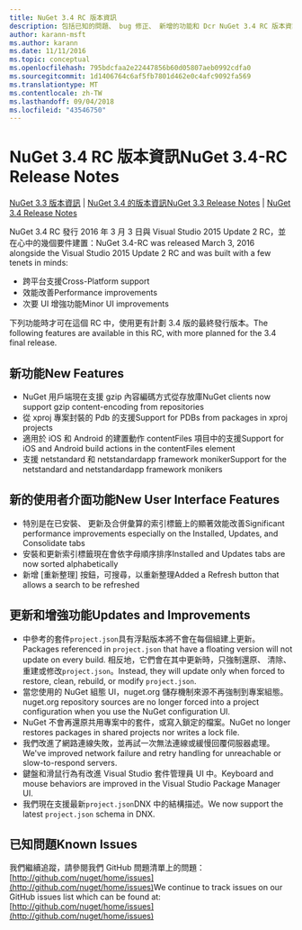 ```yaml
---
title: NuGet 3.4 RC 版本資訊
description: 包括已知的問題、 bug 修正、 新增的功能和 Dcr NuGet 3.4 RC 版本資訊。
author: karann-msft
ms.author: karann
ms.date: 11/11/2016
ms.topic: conceptual
ms.openlocfilehash: 795bdcfaa2e22447856b60d05807aeb0992cdfa0
ms.sourcegitcommit: 1d1406764c6af5fb7801d462e0c4afc9092fa569
ms.translationtype: MT
ms.contentlocale: zh-TW
ms.lasthandoff: 09/04/2018
ms.locfileid: "43546750"
---
```

# <a name="nuget-34-rc-release-notes"></a><span data-ttu-id="ab857-103">NuGet 3.4 RC 版本資訊</span><span class="sxs-lookup"><span data-stu-id="ab857-103">NuGet 3.4-RC Release Notes</span></span>

<span data-ttu-id="ab857-104">[NuGet 3.3 版本資訊](../release-notes/nuget-3.3.md) | [NuGet 3.4 的版本資訊](../release-notes/nuget-3.4.md)</span><span class="sxs-lookup"><span data-stu-id="ab857-104">[NuGet 3.3 Release Notes](../release-notes/nuget-3.3.md) | [NuGet 3.4 Release Notes](../release-notes/nuget-3.4.md)</span></span>

<span data-ttu-id="ab857-105">NuGet 3.4 RC 發行 2016 年 3 月 3 日與 Visual Studio 2015 Update 2 RC，並在心中的幾個要件建置：</span><span class="sxs-lookup"><span data-stu-id="ab857-105">NuGet 3.4-RC was released March 3, 2016 alongside the Visual Studio 2015 Update 2 RC and was built with a few tenets in minds:</span></span>

* <span data-ttu-id="ab857-106">跨平台支援</span><span class="sxs-lookup"><span data-stu-id="ab857-106">Cross-Platform support</span></span>
* <span data-ttu-id="ab857-107">效能改善</span><span class="sxs-lookup"><span data-stu-id="ab857-107">Performance improvements</span></span>
* <span data-ttu-id="ab857-108">次要 UI 增強功能</span><span class="sxs-lookup"><span data-stu-id="ab857-108">Minor UI improvements</span></span>

<span data-ttu-id="ab857-109">下列功能時才可在這個 RC 中，使用更有計劃 3.4 版的最終發行版本。</span><span class="sxs-lookup"><span data-stu-id="ab857-109">The following features are available in this RC, with more planned for the 3.4 final release.</span></span>

## <a name="new-features"></a><span data-ttu-id="ab857-110">新功能</span><span class="sxs-lookup"><span data-stu-id="ab857-110">New Features</span></span>

* <span data-ttu-id="ab857-111">NuGet 用戶端現在支援 gzip 內容編碼方式從存放庫</span><span class="sxs-lookup"><span data-stu-id="ab857-111">NuGet clients now support gzip content-encoding from repositories</span></span>
* <span data-ttu-id="ab857-112">從 xproj 專案封裝的 Pdb 的支援</span><span class="sxs-lookup"><span data-stu-id="ab857-112">Support for PDBs from packages in xproj projects</span></span>
* <span data-ttu-id="ab857-113">適用於 iOS 和 Android 的建置動作 contentFiles 項目中的支援</span><span class="sxs-lookup"><span data-stu-id="ab857-113">Support for iOS and Android build actions in the contentFiles element</span></span>
* <span data-ttu-id="ab857-114">支援 netstandard 和 netstandardapp framework moniker</span><span class="sxs-lookup"><span data-stu-id="ab857-114">Support for the netstandard and netstandardapp framework monikers</span></span>

## <a name="new-user-interface-features"></a><span data-ttu-id="ab857-115">新的使用者介面功能</span><span class="sxs-lookup"><span data-stu-id="ab857-115">New User Interface Features</span></span>

* <span data-ttu-id="ab857-116">特別是在已安裝、 更新及合併彙算的索引標籤上的顯著效能改善</span><span class="sxs-lookup"><span data-stu-id="ab857-116">Significant performance improvements especially on the Installed, Updates, and Consolidate tabs</span></span>
* <span data-ttu-id="ab857-117">安裝和更新索引標籤現在會依字母順序排序</span><span class="sxs-lookup"><span data-stu-id="ab857-117">Installed and Updates tabs are now sorted alphabetically</span></span>
* <span data-ttu-id="ab857-118">新增 [重新整理] 按鈕，可搜尋，以重新整理</span><span class="sxs-lookup"><span data-stu-id="ab857-118">Added a Refresh button that allows a search to be refreshed</span></span>

## <a name="updates-and-improvements"></a><span data-ttu-id="ab857-119">更新和增強功能</span><span class="sxs-lookup"><span data-stu-id="ab857-119">Updates and Improvements</span></span>

* <span data-ttu-id="ab857-120">中參考的套件`project.json`具有浮點版本將不會在每個組建上更新。</span><span class="sxs-lookup"><span data-stu-id="ab857-120">Packages referenced in `project.json` that have a floating version will not update on every build.</span></span> <span data-ttu-id="ab857-121">相反地，它們會在其中更新時，只強制還原、 清除、 重建或修改`project.json`。</span><span class="sxs-lookup"><span data-stu-id="ab857-121">Instead, they will update only when forced to restore, clean, rebuild, or modify `project.json`.</span></span>
* <span data-ttu-id="ab857-122">當您使用的 NuGet 組態 UI，nuget.org 儲存機制來源不再強制到專案組態。</span><span class="sxs-lookup"><span data-stu-id="ab857-122">nuget.org repository sources are no longer forced into a project configuration when you use the NuGet configuration UI.</span></span>
* <span data-ttu-id="ab857-123">NuGet 不會再還原共用專案中的套件，或寫入鎖定的檔案。</span><span class="sxs-lookup"><span data-stu-id="ab857-123">NuGet no longer restores packages in shared projects nor writes a lock file.</span></span>
* <span data-ttu-id="ab857-124">我們改進了網路連線失敗，並再試一次無法連線或緩慢回覆伺服器處理。</span><span class="sxs-lookup"><span data-stu-id="ab857-124">We've improved network failure and retry handling for unreachable or slow-to-respond servers.</span></span>
* <span data-ttu-id="ab857-125">鍵盤和滑鼠行為有改進 Visual Studio 套件管理員 UI 中。</span><span class="sxs-lookup"><span data-stu-id="ab857-125">Keyboard and mouse behaviors are improved in the Visual Studio Package Manager UI.</span></span>
* <span data-ttu-id="ab857-126">我們現在支援最新`project.json`DNX 中的結構描述。</span><span class="sxs-lookup"><span data-stu-id="ab857-126">We now support the latest `project.json` schema in DNX.</span></span>

## <a name="known-issues"></a><span data-ttu-id="ab857-127">已知問題</span><span class="sxs-lookup"><span data-stu-id="ab857-127">Known Issues</span></span>

<span data-ttu-id="ab857-128">我們繼續追蹤，請參閱我們 GitHub 問題清單上的問題： [http://github.com/nuget/home/issues](http://github.com/nuget/home/issues)</span><span class="sxs-lookup"><span data-stu-id="ab857-128">We continue to track issues on our GitHub issues list which can be found at: [http://github.com/nuget/home/issues](http://github.com/nuget/home/issues)</span></span>